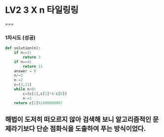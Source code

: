 # LV2 3 X n 타일링링
===
### 1차시도 (성공)
```python
def solution(n):
    if n==2:
        return 3
    if n==4:
        return 11
    answer = 0
    n/=2
    n-=2
    c=(3,11)
    while n>0:
        c=(c[1],c[1]*4-c[0])
        n-=1
    return c[1]%1000000007
```
해법이 도저히 떠오르지 않아 검색해 보니 알고리즘적인 문제라기보다
단순 점화식을 도출하여 푸는 방식이었다.
---